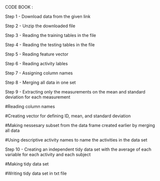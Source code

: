 CODE BOOK :

Step 1 - Download data from the given link

Step 2 - Unzip the downloaded file

Step 3 - Reading the training tables in the file

Step 4 - Reading the testing tables in the file

Step 5 - Reading feature vector

Step 6 - Reading activity lables

Step 7 - Assigning column names

Step 8 - Merging all data in one set

Step 9 - Extracting only the measurements on the mean and standard deviation for each measurement

#Reading column names

#Creating vector for defining ID, mean, and standard deviation

#Making nessesary subset from the data frame created earlier by merging all data

#Using descriptive activity names to name the activities in the data set

Step 10 - Creating an independent tidy data set with the average of each variable for each activity and each subject

#Making tidy data set

#Writing tidy data set in txt file
